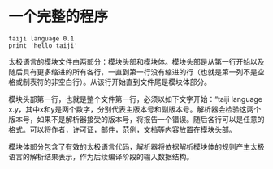 # 一个完整的程序

```taijilang
taiji language 0.1
print 'hello taiji'
```

太极语言的模块文件由两部分：模块头部和模块体。模块头部是从第一行开始以及随后具有更多缩进的所有各行，一直到第一行没有缩进的行（也就是第一列不是空格或制表符的非空白行）。从该行开始直到文件尾是模块体部分。

模块头部第一行，也就是整个文件第一行，必须以如下文字开始：“taiji language x.y，其中x和y是两个数字，分别代表主版本号和副版本号。解析器会检验这两个版本号，如果不是解析器接受的版本号，将报告一个错误。随后各行可以是任意的格式。可以将作者，许可证，邮件，范例，文档等内容放置在模块头部。

模块体部分包含了有效的太极语言代码，解析器将依据解析模块体的规则产生太极语言的解析结果表示，作为后续编译阶段的输入数据结构。